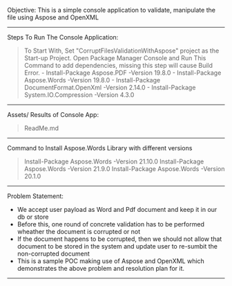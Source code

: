 ﻿Objective: This is a simple console application to validate, manipulate the file using Aspose and OpenXML

-------------------------------------------------------------------------------------------------------------

Steps To Run The Console Application:
> To Start With, Set "CorruptFilesValidationWithAspose" project as the Start-up Project. 
> Open Package Manager Console and Run This Command to add dependencies, missing this step will cause Build Error.
	- Install-Package Aspose.PDF -Version 19.8.0
	- Install-Package Aspose.Words -Version 19.8.0
	- Install-Package DocumentFormat.OpenXml -Version 2.14.0
	- Install-Package System.IO.Compression -Version 4.3.0

-------------------------------------------------------------------------------------------------------------

Assets/ Results of Console App:
> ReadMe.md

-------------------------------------------------------------------------------------------------------------

Command to Install Aspose.Words Library with different versions
> Install-Package Aspose.Words -Version 21.10.0
> Install-Package Aspose.Words -Version 21.9.0
> Install-Package Aspose.Words -Version 20.1.0

-------------------------------------------------------------------------------------------------------------

Problem Statement:
- We accept user payload as Word and Pdf document and keep it in our db or store
- Before this, one round of concrete validation has to be performed wheather the document is corrupted or not
- If the document happens to be corrupted, then we should not allow that document to be stored in the system and update user to re-sumbit the non-corrupted document
- This is a sample POC making use of Aspose and OpenXML which demonstrates the above problem and resolution plan for it.

-------------------------------------------------------------------------------------------------------------

